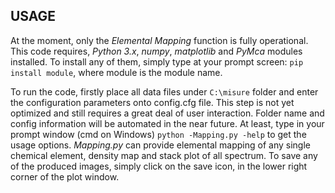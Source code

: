 ## USAGE
At the moment, only the _Elemental Mapping_ function is fully operational.
This code requires, *Python 3.x*, *numpy*, *matplotlib* and *PyMca* modules installed.
To install any of them, simply type at your prompt screen:
`pip install module`, where module is the module name.

To run the code, firstly place all data files under `C:\misure` folder and enter the configuration parameters onto config.cfg file.
This step is not yet optimized and still requires a great deal of user interaction. Folder name and config information will be automated in the near future.
At least, type in your prompt window (cmd on Windows) `python -Mapping.py -help` to get the usage options.
_*Mapping.py*_ can provide elemental mapping of any single chemical element, density map and stack plot of all spectrum.
To save any of the produced images, simply click on the save icon, in the lower right corner of the plot window.
